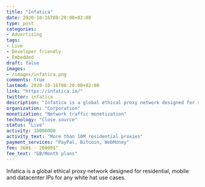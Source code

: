 ```yaml
---
title: "Infatica"
date: 2020-10-16T08:20:00+02:00
type: post
categories:
- Advertising
tags:
- Live
- Developer friendly
- Embedded
draft: false
images:
- /images/infatica.png
comments: true
lastmod: 2020-10-16T08:20:00+02:00
link: "https://infatica.io/"
twitter: infatica
description: "Infatica is a global ethical proxy network designed for residential, mobile and datacenter IPs for any white hat use cases."
organization: "Corporation"
monetization: "Network traffic monetization"
technology: "Close source"
status: "Live"
activity: 10000000
activity_text: "More than 10M residential proxies"
payment_services: "PayPal, Bitcoin, WebMoney"
fee: 360$ - 20000$"
fee_text: "GB/Month plans"
---
```


Infatica is a global ethical proxy network designed for residential, mobile and datacenter IPs for any white hat use cases. <!--more-->

